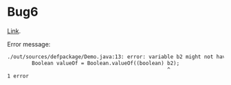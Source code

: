 # Bug6

[Link](https://github.com/skylot/jadx/issues/1843).

Error message:

``` txt
./out/sources/defpackage/Demo.java:13: error: variable b2 might not have been initialized
        Boolean valueOf = Boolean.valueOf((boolean) b2);
                                                    ^
1 error
```